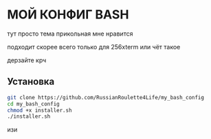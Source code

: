 # МОЙ КОНФИГ BASH

тут просто тема прикольная мне нравится

подходит скорее всего только для 256xterm или чёт такое

дерзайте крч

## Установка

```bash
git clone https://github.com/RussianRoulette4Life/my_bash_config
cd my_bash_config
chmod +x installer.sh
./installer.sh
```
изи
